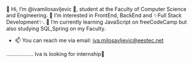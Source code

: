 👋 Hi, I’m @ivamilosavljevic 💞️, student at the Faculty of Computer Science and Engineering. 
👀 I’m interested in FrontEnd, BackEnd and ✨Full Stack Development✨.
🌱 I’m currently learning JavaScript on freeCodeCamp but also studying SQL,Spring on my Faculty.

- 📫 You can reach me via email: iva.milosavljevic@eestec.net 




.................. Iva is looking for internship👀

